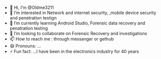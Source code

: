 - 👋 Hi, I’m @Oldme3211
- 👀 I’m interested in Network and internet security, ,mobile device security and penetration testign
- 🌱 I’m currently learning Android Studio, Forensic data recovery and penatration testing
- 💞️ I’m looking to collaborate on Forensic Recovery and investigations
- 📫 How to reach me : through messanger or gethub
- 😄 Pronouns: ...
- ⚡ Fun fact: ...I have been in the electronics industry for 40 years

<!---
Oldme3211/Oldme3211 is a ✨ special ✨ repository because its `README.md` (this file) appears on your GitHub profile.
You can click the Preview link to take a look at your changes.
--->
